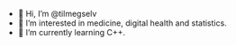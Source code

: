 - 👋 Hi, I’m @tilmegselv
- 👀 I’m interested in medicine, digital health and statistics.
- 🌱 I’m currently learning C++.

<!---
tilmegselv/tilmegselv is a ✨ special ✨ repository because its `README.md` (this file) appears on your GitHub profile.
You can click the Preview link to take a look at your changes.
--->
